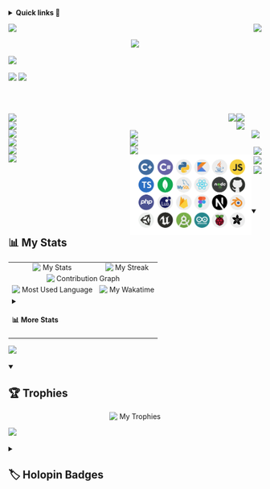 <details>
  <summary><b>Quick links 🔗</b></summary>
  <ul>
    <li>Portfolio: <a href="https://your-portfolio.com">Link</a></li>
    <li>Resume: <a href="https://your-resume.com">Link</a></li>
  </ul>
</details>


<!-- Follow & Views -->
<a href="https://github.com/piyush-kokane"><img align="left" src="https://img.shields.io/github/followers/piyush-kokane?label=follow&style=social" /></a>
<img align="right" src="https://komarev.com/ghpvc/?username=piyush-kokane&label=Views&color=red&style=flat" />
<br>


<!-- GIF -->
<p align="center">
  <img src="https://github.com/TheDudeThatCode/TheDudeThatCode/blob/master/Assets/Developer.gif" width="150px"/>
</p>



![](https://user-images.githubusercontent.com/73097560/115834477-dbab4500-a447-11eb-908a-139a6edaec5c.gif)

<!-- Name & Title -->
<img src="https://readme-typing-svg.herokuapp.com?font=arial&weight=800&size=42&duration=1&pause=1000&color=ffffff&center=true&multiline=true&width=1000&height=60&lines=Hi,+I'm+Piyush+Kokane!" />
<img src="https://readme-typing-svg.herokuapp.com?font=arial&weight=800&size=22&duration=3000&pause=5000&color=00FF00&background=FF000000&center=true&vCenter=true&width=1000&height=32&lines=~+Welcome+to+my+GitHub!+~;~+A+Full+Stack+Developer+~;~+A+UI%2FUX+and+Product+designer+~;~+I+%E2%9D%A4%EF%B8%8F+coding+~;~+I+explore+cool+tech+projects+~;~+Let's+collaborate!+~" />

<br> <br>

<!-- About Me -->
<div align="right">
  <img width="48%" align="left" src="https://readme-typing-svg.herokuapp.com?font=arial&weight=800&size=42&duration=1&pause=1000&background=FF000090&color=F70000&center=true&multiline=true&width=450&height=80&lines=About+Me" />
  <img width="10%" align="right" src="https://readme-typing-svg.herokuapp.com?font=arial&weight=800&size=42&duration=1&pause=1000&background=FF000090&color=F70000&center=true&multiline=true&width=100&height=86&lines=+" />

  <img width="48%" align="left" src="https://readme-typing-svg.herokuapp.com?font=arial&size=18&duration=1&background=FF000090&color=fb8c00&center=true&vCenter=true&multiline=false&repeat=false&width=450&height=20&lines=Building+the+future+one+commit+at+a+time" />
  <img width="10%" align="right" src="https://readme-typing-svg.herokuapp.com?font=arial&size=18&duration=1&background=FF000090&color=fb8c00&center=true&vCenter=true&multiline=false&repeat=false&width=100&height=22&lines=+" />

  <img width="48%" align="left" src="https://readme-typing-svg.herokuapp.com?font=arial&size=16&color=FFFFFF&background=FF000090&center=true&duration=1&multiline=true&repeat=false&width=450&height=250&lines=I'm%E2%80%8E+%E2%80%8E+passionate%E2%80%8E+%E2%80%8E+Full+Stack+Developer%E2%80%8E+%E2%80%8E+with+a%E2%80%8E+%E2%80%8E+strong+technical;background%E2%80%8E+%E2%80%8E+in%E2%80%8E+%E2%80%8E+web+development%E2%80%8E+%E2%80%8E+and%E2%80%8E+%E2%80%8E+software+engineering%2C;complemented+by%E2%80%8E+%E2%80%8E+experience+in%E2%80%8E+%E2%80%8E+UI%2FUX%E2%80%8E+%E2%80%8E+and%E2%80%8E+%E2%80%8E+Product+design.;Additionally%2C%E2%80%8E+%E2%80%8E+I+have%E2%80%8E%E2%80%8E+expertise%E2%80%8E+with+hardware+systems+allowing;me%E2%80%8E+%E2%80%8E+to+bridge%E2%80%8E+%E2%80%8E+the%E2%80%8E+%E2%80%8E+gap%E2%80%8E+%E2%80%8E+between%E2%80%8E+%E2%80%8E+software%E2%80%8E+%E2%80%8E+and%E2%80%8E%E2%80%8E+%E2%80%8E+hardware%E2%80%8E+%E2%80%8E+by;creating+integrated+solutions.+I+%E2%80%8Elove+turning+complex+problems;into+simple%2C+beautiful%2C+and+intuitive+solutions.;+;I'm+always+eager+to+learn+new+skills+and+collaborate;on+exciting+project" />
  <img width="40%" src="https://github-readme-streak-stats.herokuapp.com/?user=piyush-kokane&theme=dark&background=00000000&title_color=fb8c00&text_color=a8fdf6&icon_color=90EE90&hide_border=true" /> 

  <a><img width="48%" align="left" src="https://readme-typing-svg.herokuapp.com?font=arial&weight=100&size=16&duration=1&color=FFFFFF&background=FF000090&multiline=true&repeat=false&width=450&height=28&lines=%E2%80%8E+%E2%80%8E+%E2%80%8E+%E2%80%8E+%E2%80%A2+%F0%9F%96%A5%EF%B8%8F+Currently+working+on+MERN+Stack" /></a>
  <a><img width="48%" align="left" src="https://readme-typing-svg.herokuapp.com?font=arial&weight=100&size=16&duration=1&color=FFFFFF&background=FF000090&vCenter=true&repeat=false&width=450&height=21&lines=%E2%80%8E+%E2%80%8E+%E2%80%8E+%E2%80%8E+%E2%80%A2+%F0%9F%96%A5%EF%B8%8F+Currently+working+on+MERN+Stack" /></a>
  <a><img width="48%" align="left" src="https://readme-typing-svg.herokuapp.com?font=arial&weight=100&size=16&duration=1&color=FFFFFF&background=FF000090&vCenter=true&repeat=false&width=450&height=21&lines=%E2%80%8E+%E2%80%8E+%E2%80%8E+%E2%80%8E+%E2%80%A2+%F0%9F%96%A5%EF%B8%8F+Currently+working+on+MERN+Stack" /></a>
  <a><img width="48%" align="left" src="https://readme-typing-svg.herokuapp.com?font=arial&weight=100&size=16&duration=1&color=FFFFFF&background=FF000090&vCenter=true&repeat=false&width=450&height=21&lines=%E2%80%8E+%E2%80%8E+%E2%80%8E+%E2%80%8E+%E2%80%A2+%F0%9F%96%A5%EF%B8%8F+Currently+working+on+MERN+Stack" /></a>
  <a><img width="48%" align="left" src="https://readme-typing-svg.herokuapp.com?font=arial&weight=100&size=16&duration=1&color=FFFFFF&background=FF000090&vCenter=true&repeat=false&width=450&height=21&lines=%E2%80%8E+%E2%80%8E+%E2%80%8E+%E2%80%8E+%E2%80%A2+%F0%9F%96%A5%EF%B8%8F+Currently+working+on+MERN+Stack" /></a>
  <a><img width="48%" align="left" src="https://readme-typing-svg.herokuapp.com?font=arial&weight=100&size=16&duration=1&color=FFFFFF&background=FF000090&vCenter=true&repeat=false&width=450&height=21&lines=%E2%80%8E+%E2%80%8E+%E2%80%8E+%E2%80%8E+%E2%80%A2+%F0%9F%96%A5%EF%B8%8F+Currently+working+on+MERN+Stack" /></a>

</div>


![](https://user-images.githubusercontent.com/73097560/115834477-dbab4500-a447-11eb-908a-139a6edaec5c.gif)

<!-- Tech Stack -->
<div>
  <img width="48%" src="/assets/Tech-Stack.png" align="left"/>
</div>
<div align="right">
  <img width="48%" src="https://readme-typing-svg.herokuapp.com?font=arial&weight=800&size=42&duration=1&pause=1000&background=FF000090&color=F70000&center=true&multiline=true&width=450&height=80&lines=Tech+Stack" />
  <img width="48%" src="https://readme-typing-svg.herokuapp.com?font=arial&size=18&duration=1&background=FF000090&color=fb8c00&center=true&vCenter=true&multiline=false&repeat=false&width=450&height=20&lines=Building+digital+solutions+from+code+to+circuit" />
  <img width="48%" src="https://readme-typing-svg.herokuapp.com?font=arial&weight=100&size=16&duration=1&color=FFFFFF&background=FF000090&center=true&multiline=true&repeat=false&width=450&height=150&lines=Expertise+spanning+from+%E2%80%8E+full-stack+%E2%80%8E+web+%E2%80%8E+development+using;MERN+stack+%E2%80%8E+to+%E2%80%8E+mobile+app+development%2C%E2%80%8E+AI%2FML%2C%E2%80%8E+and+%E2%80%8E%E2%80%8E+game;development.+My+technical+proficiency+extends+to+%E2%80%8E+hardware%2C;where+I+work+with+microcontrollers+and+processors%2C+enabling;seamless+integration%E2%80%8E+%E2%80%8E+of%E2%80%8E+%E2%80%8E+software%E2%80%8E+%E2%80%8E+and%E2%80%8E+%E2%80%8E+hardware%E2%80%8E+%E2%80%8E+solutions." />
</div>

<br> <br>






<details open>
  <summary><h2>📊 My Stats</h2></summary>
  
  <table border="0">
    <tr />
    <tr>
      <td align="center">
        <!-- My Stats -->
        <img src="https://github-readme-stats.vercel.app/api?username=piyush-kokane&show_icons=true&theme=dark&hide_border=true&bg_color=00000000&title_color=fb8c00&text_color=ffffdd&icon_color=90EE90&include_all_commits=true&count_private=false" alt="&nbsp;My Stats" />
      </td>
      <td align="center">
        <!-- My Streak -->
        <img src="https://github-readme-streak-stats.herokuapp.com/?user=piyush-kokane&theme=dark&background=00000000&title_color=fb8c00&text_color=a8fdf6&icon_color=90EE90&hide_border=true" alt="&nbsp;My Streak" />
      </td>
    </tr>
    <tr>
      <td align="center" colspan="2">
        <!-- Contribution Graph -->
        <img src="https://github-readme-activity-graph.vercel.app/graph?username=piyush-kokane&bg_color=00000000&hide_border=true&color=ffffff&point=cccccc&title_color=fb8c00&line=fb8c00&area_color=fb8c00&area=true" alt="&nbsp;Contribution Graph" />
      </td>
    </tr>
      <tr>
      <td align="center">
        <!-- Most Used Language -->
        <img src="https://github-readme-stats.vercel.app/api/top-langs/?username=piyush-kokane&theme=dark&hide_border=true&bg_color=00000000&title_color=fb8c00&text_color=ffffff&custom_title=Top%20Languages&include_all_commits=true&count_private=false&layout=compact&langs_count=6&card_width=470" alt="&nbsp;Most Used Language" />
      </td>
      <td align="center">
        <!-- My Wakatime -->
        <img src="https://github-readme-stats.vercel.app/api/wakatime?username=ffflabs&theme=dark&hide_border=true&bg_color=00000000&title_color=fb8c00&text_color=ffffff&layout=compact&langs_count=6" alt="&nbsp;My Wakatime" />
      </td>
    </tr>
    <tr>
      <td colspan="2">
        <!-- More Stats -->
        <details>
          <summary><h4>📊 More Stats</h4></summary>
          <!-- More Stats -->
            <details open>
              <summary><h6>My Stats 1</h6></summary>
              <div align="center">
                <img src="https://github-profile-trophy.vercel.app/?username=piyush-kokane&theme=radical&no-frame=true&no-bg=true&margin-w=10" alt="&nbsp;My Trophies" />
              </div>
            </details>
          <!-- More Stats -->
            <details open>
              <summary><h6>My Stats 1</h6></summary>
              <div align="center">
                <img src="https://github-profile-trophy.vercel.app/?username=piyush-kokane&theme=radical&no-frame=true&no-bg=true&margin-w=10" alt="&nbsp;My Trophies" />
              </div>
            </details>
          <!-- More Stats -->
            <details open>
              <summary><h6>My Stats 1</h6></summary>
              <div align="center">
                <img src="https://github-profile-trophy.vercel.app/?username=piyush-kokane&theme=radical&no-frame=true&no-bg=true&margin-w=10" alt="&nbsp;My Trophies" />
              </div>
            </details>
        </details>
      </td>
    </tr>
  </table>
</details>


![](https://readme-typing-svg.herokuapp.com?background=80808050&width=1000&height=2&lines=+)


<!-- Trophies -->
<details open>
  <summary><h2>🏆 Trophies</h2></summary>
  <div align="center">
    <img src="https://github-profile-trophy.vercel.app/?username=piyush-kokane&theme=radical&no-frame=true&no-bg=true&margin-w=10" alt="&nbsp;My Trophies" />
  </div>
</details>


![](https://readme-typing-svg.herokuapp.com?background=80808050&width=1000&height=2&lines=+)


<!-- Holopin Badges -->
<details>
  <summary><h2>🏷️ Holopin Badges</h2></summary>
  <div align="center">
    <a href="https://holopin.io/@piyushkokane"><img src="https://holopin.me/piyushkokane" alt="&nbsp;@piyushkokane&#39;s Holopin board"></a>
  </div>
</details>


<!-- Complete Tech Stack
<h2 align="center">Complete Tech Stack</h2>

![AssemblyScript](https://img.shields.io/badge/assembly%20script-%23000000.svg?style=for-the-badge&logo=assemblyscript&logoColor=white) ![C](https://img.shields.io/badge/c-%2300599C.svg?style=for-the-badge&logo=c&logoColor=white) ![C#](https://img.shields.io/badge/c%23-%23239120.svg?style=for-the-badge&logo=csharp&logoColor=white) ![C++](https://img.shields.io/badge/c++-%2300599C.svg?style=for-the-badge&logo=c%2B%2B&logoColor=white) ![CSS3](https://img.shields.io/badge/css3-%231572B6.svg?style=for-the-badge&logo=css3&logoColor=white) ![HTML5](https://img.shields.io/badge/html5-%23E34F26.svg?style=for-the-badge&logo=html5&logoColor=white) ![Java](https://img.shields.io/badge/java-%23ED8B00.svg?style=for-the-badge&logo=openjdk&logoColor=white) ![JavaScript](https://img.shields.io/badge/javascript-%23323330.svg?style=for-the-badge&logo=javascript&logoColor=%23F7DF1E) ![Kotlin](https://img.shields.io/badge/kotlin-%237F52FF.svg?style=for-the-badge&logo=kotlin&logoColor=white) ![Lua](https://img.shields.io/badge/lua-%232C2D72.svg?style=for-the-badge&logo=lua&logoColor=white) ![Objective-C](https://img.shields.io/badge/OBJECTIVE--C-%233A95E3.svg?style=for-the-badge&logo=apple&logoColor=white) ![PHP](https://img.shields.io/badge/php-%23777BB4.svg?style=for-the-badge&logo=php&logoColor=white) ![Python](https://img.shields.io/badge/python-3670A0?style=for-the-badge&logo=python&logoColor=ffdd54) ![TypeScript](https://img.shields.io/badge/typescript-%23007ACC.svg?style=for-the-badge&logo=typescript&logoColor=white) ![Firebase](https://img.shields.io/badge/firebase-%23039BE5.svg?style=for-the-badge&logo=firebase) ![Firebase](https://img.shields.io/badge/firebase-a08021?style=for-the-badge&logo=firebase&logoColor=ffcd34) ![MongoDB](https://img.shields.io/badge/MongoDB-%234ea94b.svg?style=for-the-badge&logo=mongodb&logoColor=white) ![MySQL](https://img.shields.io/badge/mysql-4479A1.svg?style=for-the-badge&logo=mysql&logoColor=white) ![Figma](https://img.shields.io/badge/figma-%23F24E1E.svg?style=for-the-badge&logo=figma&logoColor=white) ![Git](https://img.shields.io/badge/git-%23F05033.svg?style=for-the-badge&logo=git&logoColor=white) ![GitHub](https://img.shields.io/badge/github-%23121011.svg?style=for-the-badge&logo=github&logoColor=white) ![Arduino](https://img.shields.io/badge/-Arduino-00979D?style=for-the-badge&logo=Arduino&logoColor=white) ![Raspberry Pi](https://img.shields.io/badge/-Raspberry_Pi-C51A4A?style=for-the-badge&logo=Raspberry-Pi) ![Unity](https://img.shields.io/badge/unity-%23000000.svg?style=for-the-badge&logo=unity&logoColor=white)
<br><br><br><br>


My Daily Thoughts
<p align="center">
  <img src="https://quotes-github-readme.vercel.app/api?type=horizontal&border=true&theme=radical&quote=Why+do+it+by+hand+in+ten+minutes+when+you+can+automate+it+in+ten+hours?&author=My+thoughts+everyday" />
</p> -->
